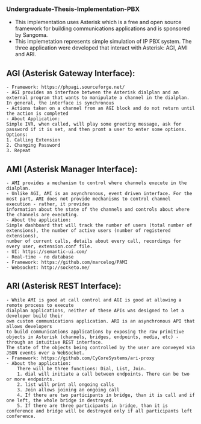 ### Undergraduate-Thesis-Implementation-PBX

- This implementation uses Asterisk which is a free and open source framework for building communications applications and is sponsored by Sangoma.
- This implemetation represents simple simulation of IP PBX system. The three application were developed that interact with Asterisk: AGI, AMI and ARI. 


## AGI (Asterisk Gateway Interface):
    - Framework: https://phpagi.sourceforge.net/
    - AGI provides an interface between the Asterisk dialplan and an external program that wants to manipulate a channel in the dialplan. In general, the interface is synchronous
    - Actions taken on a channel from an AGI block and do not return until the action is completed
    - About Application:
    Simple IVR, when called, will play some greeting message, ask for password if it is set, and then promt a user to enter some options.
    Options:
    1. Calling Extension
    2. Changing Password
    3. Repeat


## AMI (Asterisk Manager Interface):
    - AMI provides a mechanism to control where channels execute in the dialplan.
    - Unlike AGI, AMI is an asynchronous, event driven interface. For the most part, AMI does not provide mechanisms to control channel execution - rather, it provides
    information about the state of the channels and controls about where the channels are executing.
    - About the application:
    Simple dashboard that will track the number of users (total number of extensions), the number of active users (number of registered extensions),
    number of current calls, details about every call, recordings for every user, extension.conf file.
    - UI: https://semantic-ui.com/
    - Real-time - no database
    - Framework: https://github.com/marcelog/PAMI
    - Websocket: http://socketo.me/


## ARI (Asterisk REST Interface):
    - While AMI is good at call control and AGI is good at allowing a remote process to execute
    dialplan applications, neither of these APIs was designed to let a developer build their
    own custom communications application. ARI is an asynchronous API that allows developers
    to build communications applications by exposing the raw primitive objects in Asterisk (channels, bridges, endpoints, media, etc) - through an intuitive REST interface.
    The state of the objects being controlled by the user are conveyed via JSON events over a WebSocket.
    - Framework: https://github.com/CyCoreSystems/ari-proxy
    - About the application:
        There will be three functions: Dial, List, Join.
        1. dial will initiate a call between endpoints. There can be two or more endpoints.
        2. list will print all ongoing calls
        3. Join allows joining an ongoing call
        4. If there are two participants in bridge, than it is call and if one left, the whole bridge in destroyed.
        5. If there are three participants in bridge, than it is conference and bridge will be destroyed only if all participants left conference.
